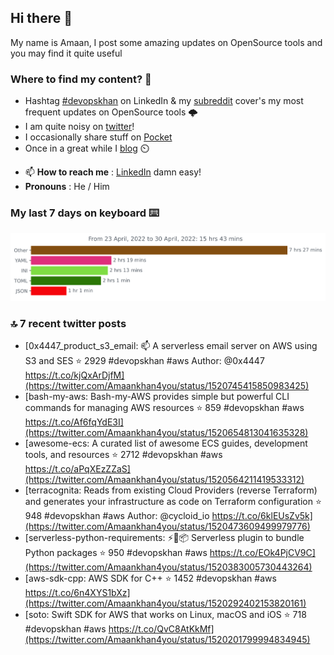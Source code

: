 <!--- [![Hits](https://hits.seeyoufarm.com/api/count/incr/badge.svg?url=https%3A%2F%2Fgithub.com%2Fakhan4u%2Fhit-counter&count_bg=%2379C83D&title_bg=%23555555&icon=&icon_color=%23E7E7E7&title=visits&edge_flat=false)](https://hits.seeyoufarm.com) --->

## Hi there 👋

My name is Amaan, I post some amazing updates on OpenSource tools and you may find it quite useful

### Where to find my content? 🤔

* Hashtag [#devopskhan](https://www.linkedin.com/feed/hashtag/devopskhan/) on LinkedIn & my [subreddit](https://www.reddit.com/r/devopskhan/) cover's my most frequent updates on OpenSource tools 🌩️
* I am quite noisy on [twitter](https://twitter.com/Amaankhan4you)!
* I occasionally share stuff on [Pocket](https://getpocket.com/@ej6g8d1dp2829A16a9Tf5d4T6bAMp3d8791rejDe86yem3bm4e14ex4fT4dluk29)
* Once in a great while I [blog](https://linuxparrot.com/) ⏲️


- 📫 **How to reach me** : [LinkedIn](https://www.linkedin.com/in/amaan-khan-linux-ninja) damn easy!
- **Pronouns** : He / Him

### My last 7 days on keyboard ⌨️

<img src="https://github.com/akhan4u/akhan4u/blob/main/images/stat.svg" alt="Amaan's Wakatime Activity!"/>

### 🔝 7 recent twitter posts
<!-- DEVDOJO:START -->
- [0x4447_product_s3_email: 📫 A serverless email server on AWS using S3 and SES
⭐️ 2929
#devopskhan #aws
Author: @0x4447
https://t.co/kjQxArDjfM](https://twitter.com/Amaankhan4you/status/1520745415850983425)
- [bash-my-aws: Bash-my-AWS provides simple but powerful CLI commands for managing AWS resources
⭐️ 859
#devopskhan #aws
https://t.co/Af6fqYdE3I](https://twitter.com/Amaankhan4you/status/1520654813041635328)
- [awesome-ecs: A curated list of awesome ECS guides, development tools, and resources
⭐️ 2712
#devopskhan #aws
https://t.co/aPqXEzZZaS](https://twitter.com/Amaankhan4you/status/1520564211419533312)
- [terracognita: Reads from existing Cloud Providers &lpar;reverse Terraform&rpar; and generates your infrastructure as code on Terraform configuration
⭐️ 948
#devopskhan #aws
Author: @cycloid_io
https://t.co/6klEUsZv5k](https://twitter.com/Amaankhan4you/status/1520473609499979776)
- [serverless-python-requirements: ⚡️🐍📦 Serverless plugin to bundle Python packages
⭐️ 950
#devopskhan #aws
https://t.co/EOk4PjCV9C](https://twitter.com/Amaankhan4you/status/1520383005730443264)
- [aws-sdk-cpp: AWS SDK for C++
⭐️ 1452
#devopskhan #aws
https://t.co/6n4XYS1bXz](https://twitter.com/Amaankhan4you/status/1520292402153820161)
- [soto: Swift SDK for AWS that works on Linux, macOS and iOS
⭐️ 718
#devopskhan #aws
https://t.co/QvC8AtKkMf](https://twitter.com/Amaankhan4you/status/1520201799994834945)
<!-- DEVDOJO:END -->

<!-- ![Amaan's GitHub stats](https://github-readme-stats.vercel.app/api?username=akhan4u&count_private=true&show_icons=true&hide=contribs) -->
